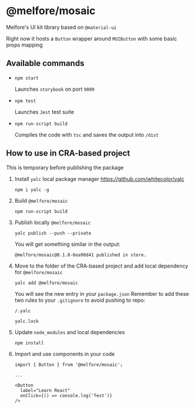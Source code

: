# @melfore/mosaic
Melfore's UI kit library based on `@material-ui`

Right now it hosts a `Button` wrapper around `MUIButton` with some basic props mapping

## Available commands

- `npm start`

  Launches `storybook` on port `9009`

- `npm test`

  Launches `Jest` test suite

- `npm run-script build`

  Compiles the code with `tsc` and saves the output into `/dist`

## How to use in CRA-based project
This is temporary before publishing the package

1. Install `yalc` local package manager https://github.com/whitecolor/yalc

    `npm i yalc -g`

2. Build `@melfore/mosaic`

    `npm run-script build`

3. Publish locally `@melfore/mosaic`

    `yalc publish --push --private`

    You will get something similar in the output:

    `@melfore/mosaic@0.1.0-6ea98d41 published in store.`

4. Move to the folder of the CRA-based project and add local dependency for `@melfore/mosaic`

    `yalc add @melfore/mosaic`

    You will see the new entry in your `package.json`
    Remember to add these two rules to your `.gitignore` to avoid pushing to repo:

    `/.yalc`

    `yalc.lock`

5. Update `node_modules` and local dependencies

    `npm install`

6. Import and use components in your code

    ```
    import { Button } from '@melfore/mosaic';

    ...
    
    <Button
      label="Learn React"
      onClick={() => console.log('Test')}
    />
    ```


  
    



